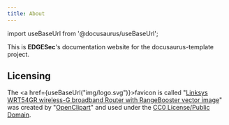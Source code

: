 ```yaml
---
title: About
---
```


import useBaseUrl from '@docusaurus/useBaseUrl';

This is **EDGESec**'s documentation website for the
docusaurus-template project.

## Licensing

The <a href={useBaseUrl("img/logo.svg")}>favicon</a> is called
"[Linksys WRT54GR wireless-G broadband Router with RangeBooster vector image][1]" was created by
"[OpenClipart](https://freesvg.org/by/OpenClipart)" and used under
the [CC0 License/Public Domain](https://creativecommons.org/publicdomain/zero/1.0/).

[1]: https://freesvg.org/linksys-wrt54gr-wireless-g-broadband-router-with-rangebooster-vector-image
